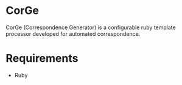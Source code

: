 # CorGe
CorGe (Correspondence Generator) is a configurable ruby template processor developed for automated correspondence.

# Requirements
- Ruby